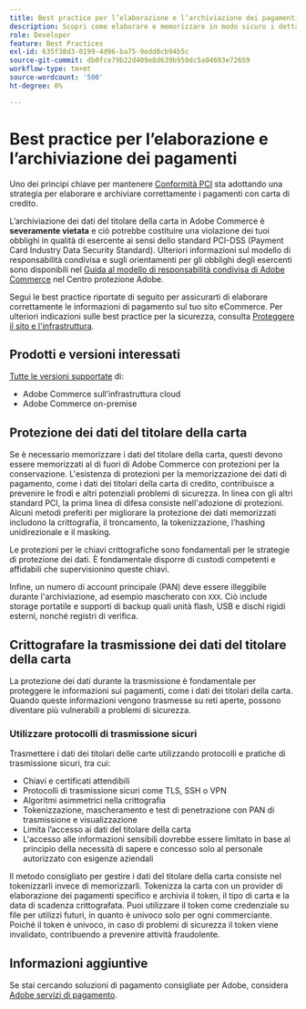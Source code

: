 ```yaml
---
title: Best practice per l’elaborazione e l’archiviazione dei pagamenti
description: Scopri come elaborare e memorizzare in modo sicuro i dettagli di pagamento
role: Developer
feature: Best Practices
exl-id: 635f38d3-0199-4d96-ba75-9edd0cb94b5c
source-git-commit: db0fce79b22d409e8d639b959dc5a04693e72659
workflow-type: tm+mt
source-wordcount: '500'
ht-degree: 0%

---
```


# Best practice per l’elaborazione e l’archiviazione dei pagamenti

Uno dei principi chiave per mantenere [Conformità PCI](https://experienceleague.adobe.com/docs/commerce-admin/start/compliance/payments/compliance-pci.html) sta adottando una strategia per elaborare e archiviare correttamente i pagamenti con carta di credito.

L’archiviazione dei dati del titolare della carta in Adobe Commerce è **severamente vietata** e ciò potrebbe costituire una violazione dei tuoi obblighi in qualità di esercente ai sensi dello standard PCI-DSS (Payment Card Industry Data Security Standard). Ulteriori informazioni sul modello di responsabilità condivisa e sugli orientamenti per gli obblighi degli esercenti sono disponibili nel [Guida al modello di responsabilità condivisa di Adobe Commerce](https://www.adobe.com/content/dam/cc/en/trust-center/ungated/whitepapers/experience-cloud/adobe-commerce-shared-responsibilities-guide.pdf) nel Centro protezione Adobe.

Segui le best practice riportate di seguito per assicurarti di elaborare correttamente le informazioni di pagamento sul tuo sito eCommerce. Per ulteriori indicazioni sulle best practice per la sicurezza, consulta [Proteggere il sito e l&#39;infrastruttura](../launch/security-best-practices.md).

## Prodotti e versioni interessati

[Tutte le versioni supportate](../../../release/versions.md) di:

* Adobe Commerce sull’infrastruttura cloud
* Adobe Commerce on-premise

## Protezione dei dati del titolare della carta

Se è necessario memorizzare i dati del titolare della carta, questi devono essere memorizzati al di fuori di Adobe Commerce con protezioni per la conservazione. L&#39;esistenza di protezioni per la memorizzazione dei dati di pagamento, come i dati dei titolari della carta di credito, contribuisce a prevenire le frodi e altri potenziali problemi di sicurezza. In linea con gli altri standard PCI, la prima linea di difesa consiste nell&#39;adozione di protezioni. Alcuni metodi preferiti per migliorare la protezione dei dati memorizzati includono la crittografia, il troncamento, la tokenizzazione, l’hashing unidirezionale e il masking.

Le protezioni per le chiavi crittografiche sono fondamentali per le strategie di protezione dei dati. È fondamentale disporre di custodi competenti e affidabili che supervisionino queste chiavi.

Infine, un numero di account principale (PAN) deve essere illeggibile durante l&#39;archiviazione, ad esempio mascherato con `XXX`. Ciò include storage portatile e supporti di backup quali unità flash, USB e dischi rigidi esterni, nonché registri di verifica.

## Crittografare la trasmissione dei dati del titolare della carta

La protezione dei dati durante la trasmissione è fondamentale per proteggere le informazioni sui pagamenti, come i dati dei titolari della carta. Quando queste informazioni vengono trasmesse su reti aperte, possono diventare più vulnerabili a problemi di sicurezza.

### Utilizzare protocolli di trasmissione sicuri

Trasmettere i dati dei titolari delle carte utilizzando protocolli e pratiche di trasmissione sicuri, tra cui:

* Chiavi e certificati attendibili
* Protocolli di trasmissione sicuri come TLS, SSH o VPN
* Algoritmi asimmetrici nella crittografia
* Tokenizzazione, mascheramento e test di penetrazione con PAN di trasmissione e visualizzazione
* Limita l’accesso ai dati del titolare della carta
* L&#39;accesso alle informazioni sensibili dovrebbe essere limitato in base al principio della necessità di sapere e concesso solo al personale autorizzato con esigenze aziendali

Il metodo consigliato per gestire i dati del titolare della carta consiste nel tokenizzarli invece di memorizzarli. Tokenizza la carta con un provider di elaborazione dei pagamenti specifico e archivia il token, il tipo di carta e la data di scadenza crittografata. Puoi utilizzare il token come credenziale su file per utilizzi futuri, in quanto è univoco solo per ogni commerciante. Poiché il token è univoco, in caso di problemi di sicurezza il token viene invalidato, contribuendo a prevenire attività fraudolente.

## Informazioni aggiuntive

Se stai cercando soluzioni di pagamento consigliate per Adobe, considera [Adobe servizi di pagamento](https://experienceleague.adobe.com/docs/commerce-merchant-services/payment-services/overview.html).
